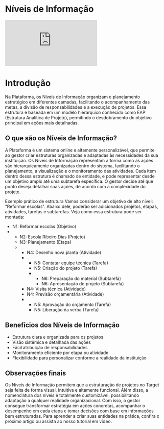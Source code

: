 # Níveis de Informação

<div class="video-container">
  <iframe
    src="https://player.vimeo.com/video/1121166648"
    title="Tutoria Vimeo"
    frameborder="0"
    allow="autoplay; fullscreen; picture-in-picture"
    allowfullscreen>
  </iframe>
</div>

# Introdução
Na Plataforma, os Níveis de Informação organizam o planejamento estratégico em diferentes camadas, facilitando o acompanhamento das metas, a divisão de responsabilidades e a execução de projetos. Essa estrutura é baseada em um modelo hierárquico conhecido como EAP (Estrutura Analítica de Projeto), permitindo o desdobramento do objetivo principal em ações mais detalhadas.

## O que são os Níveis de Informação?
A Plataforma é um sistema online e altamente personalizável, que permite ao gestor criar estruturas organizadas e adaptadas às necessidades da sua instituição. Os Níveis de Informação representam a forma como as ações são hierarquicamente organizadas dentro do sistema, facilitando o planejamento, a visualização e o monitoramento das atividades.
Cada item dentro dessa estrutura é chamado de entidade, e pode representar desde um objetivo amplo até uma subtarefa específica. O gestor decide até que ponto deseja detalhar suas ações, de acordo com a complexidade do projeto.

Exemplo prático de estrutura
Vamos considerar um objetivo de alto nível: "Reformar escolas". Abaixo dele, poderão ser adicionados projetos, etapas, atividades, tarefas e subtarefas. Veja como essa estrutura pode ser montada:
- N1: Reformar escolas (Objetivo)
- - N2: Escola Ribeiro Dias (Projeto)
  - N3: Planejamento (Etapa)
  - - N4: Desenho nova planta (Atividade)
    - - N5: Contatar equipe técnica (Tarefa)
      - N5: Criação do projeto (Tarefa)
      - - N6: Preparação do material (Subtarefa)
        - N6: Apresentação do projeto (Subtarefa)
    - N4: Visita técnica (Atividade)
    - N4: Previsão orçamentária (Atividade)
    - - N5: Aprovação do orçamento (Tarefa)
      - N5: Liberação da verba (Tarefa)

## Benefícios dos Níveis de Informação
- Estrutura clara e organizada para os projetos
- Visão sistêmica e detalhada das ações
- Fácil atribuição de responsabilidades
- Monitoramento eficiente por etapa ou atividade
- Flexibilidade para personalizar conforme a realidade da instituição

## Observações finais
Os Níveis de Informação permitem que a estruturação de projetos no Target seja feita de forma visual, intuitiva e altamente funcional. Além disso, a nomenclatura dos níveis é totalmente customizável, possibilitando adaptação a qualquer realidade organizacional.
Com isso, o gestor consegue transformar estratégia em ações concretas, acompanhar o desempenho em cada etapa e tomar decisões com base em informações bem estruturadas.
Para aprender a criar suas entidades na prática, confira o próximo artigo ou assista ao nosso tutorial em vídeo.
